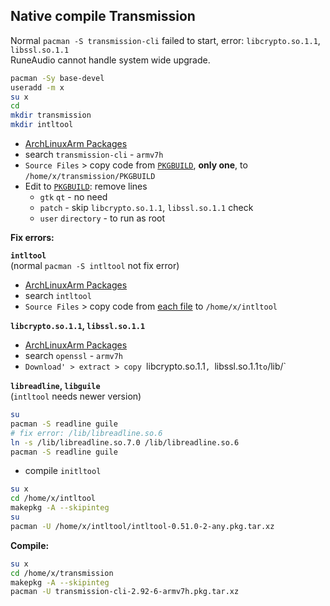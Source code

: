 Native compile Transmission
--- 
Normal `pacman -S transmission-cli` failed to start, error: `libcrypto.so.1.1`, `libssl.so.1.1`  
RuneAudio cannot handle system wide upgrade.  
  

```sh
pacman -Sy base-devel
useradd -m x
su x
cd
mkdir transmission
mkdir intltool
```

- [ArchLinuxArm Packages](https://archlinuxarm.org/packages)  
- search `transmission-cli` - `armv7h`  
- `Source Files` > copy code from [`PKGBUILD`](https://archlinuxarm.org/packages/armv7h/transmission-cli/files/PKGBUILD), **only one**, to `/home/x/transmission/PKGBUILD`  
- Edit to [`PKGBUILD`](https://github.com/rern/RuneAudio/blob/master/transmission/PKGBUILD): remove lines  
  * `gtk` `qt` - no need  
  * `patch` - skip `libcrypto.so.1.1`, `libssl.so.1.1` check   
  * `user` `directory` - to run as root  

**Fix errors:**  

**`intltool`**  
(normal `pacman -S intltool` not fix error)  
  * [ArchLinuxArm Packages](https://archlinuxarm.org/packages)
  * search `intltool`  
  * `Source Files` > copy code from [each file](https://archlinuxarm.org/packages/any/intltool/files) to `/home/x/intltool` 

**`libcrypto.so.1.1`, `libssl.so.1.1`** 
  * [ArchLinuxArm Packages](https://archlinuxarm.org/packages)
  * search `openssl` - `armv7h`
  * `Download' > extract > copy `libcrypto.so.1.1`, `libssl.so.1.1` to `/lib/`
  
**`libreadline`, `libguile`**  
(`intltool` needs newer version)
```sh
su
pacman -S readline guile
# fix error: /lib/libreadline.so.6
ln -s /lib/libreadline.so.7.0 /lib/libreadline.so.6
pacman -S readline guile
```
  * compile `initltool`
```sh
su x
cd /home/x/intltool
makepkg -A --skipinteg
su
pacman -U /home/x/intltool/intltool-0.51.0-2-any.pkg.tar.xz
```

**Compile:**  
```sh
su x
cd /home/x/transmission
makepkg -A --skipinteg
pacman -U transmission-cli-2.92-6-armv7h.pkg.tar.xz
```
